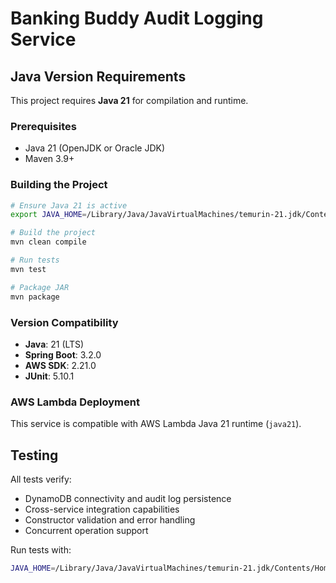 # Banking Buddy Audit Logging Service

## Java Version Requirements

This project requires **Java 21** for compilation and runtime.

### Prerequisites

- Java 21 (OpenJDK or Oracle JDK)
- Maven 3.9+

### Building the Project

```bash
# Ensure Java 21 is active
export JAVA_HOME=/Library/Java/JavaVirtualMachines/temurin-21.jdk/Contents/Home

# Build the project
mvn clean compile

# Run tests
mvn test

# Package JAR
mvn package
```

### Version Compatibility

- **Java**: 21 (LTS)
- **Spring Boot**: 3.2.0
- **AWS SDK**: 2.21.0
- **JUnit**: 5.10.1

### AWS Lambda Deployment

This service is compatible with AWS Lambda Java 21 runtime (`java21`).

## Testing

All tests verify:
- DynamoDB connectivity and audit log persistence
- Cross-service integration capabilities
- Constructor validation and error handling
- Concurrent operation support

Run tests with:
```bash
JAVA_HOME=/Library/Java/JavaVirtualMachines/temurin-21.jdk/Contents/Home mvn test
```